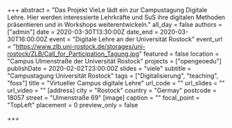 +++
abstract = "Das Projekt VieLe lädt ein zur Campustagung Digitale Lehre. Hier werden interessierte Lehrkräfte und SuS ihre digitalen Methoden präsentieren und in Workshops weiterentwickeln."
all_day = false
authors = ["admin"]
date = 2020-03-30T13:30:00Z
date_end = 2020-03-30T16:00:00Z
event = "Digitale Lehre an der Universität Rostock"
event_url = "https://www.zlb.uni-rostock.de/storages/uni-rostock/ZLB/Call_for_Participation_Tagung.jpg"
featured = false
location = "Campus Ulmenstraße der Universität Rostock"
projects = ["opengeoedu"]
publishDate = 2020-02-02T23:00:00Z
slides = "viele"
subtitle = "Campustagung Universität Rostock"
tags = ["Digitalisierung", "teaching", "foss"]
title = "Virtueller Campus digitale Lehre"
url_code = ""
url_slides = ""
url_video = ""
[address]
city = "Rostock"
country = "Germay"
postcode = 18057
street = "Ulmenstraße 69"
[image]
caption = ""
focal_point = "TopLeft"
placement = 0
preview_only = false

+++
